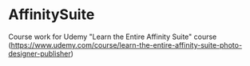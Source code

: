 # AffinitySuite
Course work for Udemy "Learn the Entire Affinity Suite" course (https://www.udemy.com/course/learn-the-entire-affinity-suite-photo-designer-publisher)
